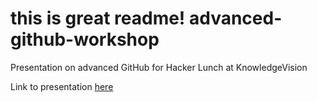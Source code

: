 this is great readme! advanced-github-workshop
=======================

Presentation on advanced GitHub for Hacker Lunch at KnowledgeVision 

Link to presentation [here](http://bit.ly/16a51Jk)
